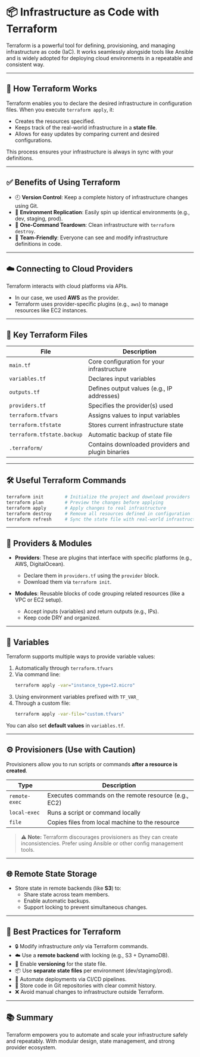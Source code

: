 # 📦 Infrastructure as Code with Terraform

Terraform is a powerful tool for defining, provisioning, and managing infrastructure as code (IaC). It works seamlessly alongside tools like Ansible and is widely adopted for deploying cloud environments in a repeatable and consistent way.

---

## 🚀 How Terraform Works

Terraform enables you to declare the desired infrastructure in configuration files. When you execute `terraform apply`, it:

- Creates the resources specified.
- Keeps track of the real-world infrastructure in a **state file**.
- Allows for easy updates by comparing current and desired configurations.

This process ensures your infrastructure is always in sync with your definitions.

---

## ✅ Benefits of Using Terraform

- 🕘 **Version Control**: Keep a complete history of infrastructure changes using Git.
- 🔁 **Environment Replication**: Easily spin up identical environments (e.g., dev, staging, prod).
- 🧹 **One-Command Teardown**: Clean infrastructure with `terraform destroy`.
- 👥 **Team-Friendly**: Everyone can see and modify infrastructure definitions in code.

---

## ☁️ Connecting to Cloud Providers

Terraform interacts with cloud platforms via APIs.

- In our case, we used **AWS** as the provider.
- Terraform uses provider-specific plugins (e.g., `aws`) to manage resources like EC2 instances.

---

## 📁 Key Terraform Files

| File                  | Description                                                                 |
|-----------------------|-----------------------------------------------------------------------------|
| `main.tf`             | Core configuration for your infrastructure                                  |
| `variables.tf`        | Declares input variables                                                    |
| `outputs.tf`          | Defines output values (e.g., IP addresses)                                  |
| `providers.tf`        | Specifies the provider(s) used                                              |
| `terraform.tfvars`    | Assigns values to input variables                                           |
| `terraform.tfstate`   | Stores current infrastructure state                                         |
| `terraform.tfstate.backup` | Automatic backup of state file                                     |
| `.terraform/`         | Contains downloaded providers and plugin binaries                           |

---

## 🛠️ Useful Terraform Commands

```bash
terraform init        # Initialize the project and download providers
terraform plan        # Preview the changes before applying
terraform apply       # Apply changes to real infrastructure
terraform destroy     # Remove all resources defined in configuration
terraform refresh     # Sync the state file with real-world infrastructure
```

---

## 🔌 Providers & Modules

- **Providers**: These are plugins that interface with specific platforms (e.g., AWS, DigitalOcean).
  - Declare them in `providers.tf` using the `provider` block.
  - Download them via `terraform init`.

- **Modules**: Reusable blocks of code grouping related resources (like a VPC or EC2 setup).
  - Accept inputs (variables) and return outputs (e.g., IPs).
  - Keep code DRY and organized.

---

## 🧮 Variables

Terraform supports multiple ways to provide variable values:

1. Automatically through `terraform.tfvars`
2. Via command line:
   ```bash
   terraform apply -var="instance_type=t2.micro"
   ```
3. Using environment variables prefixed with `TF_VAR_`
4. Through a custom file:
   ```bash
   terraform apply -var-file="custom.tfvars"
   ```

You can also set **default values** in `variables.tf`.

---

## ⚙️ Provisioners (Use with Caution)

Provisioners allow you to run scripts or commands **after a resource is created**.

| Type            | Description                                              |
|------------------|----------------------------------------------------------|
| `remote-exec`    | Executes commands on the remote resource (e.g., EC2)     |
| `local-exec`     | Runs a script or command locally                         |
| `file`           | Copies files from local machine to the resource          |

> ⚠️ **Note:** Terraform discourages provisioners as they can create inconsistencies. Prefer using Ansible or other config management tools.

---

## 🌐 Remote State Storage

- Store state in remote backends (like **S3**) to:
  - Share state across team members.
  - Enable automatic backups.
  - Support locking to prevent simultaneous changes.

---

## 🧠 Best Practices for Terraform

- 🔒 Modify infrastructure *only* via Terraform commands.
- ☁️ Use a **remote backend** with locking (e.g., S3 + DynamoDB).
- 💾 Enable **versioning** for the state file.
- 📦 Use **separate state files** per environment (dev/staging/prod).
- 🔄 Automate deployments via CI/CD pipelines.
- 🧾 Store code in Git repositories with clear commit history.
- ❌ Avoid manual changes to infrastructure outside Terraform.

---

## 📚 Summary

Terraform empowers you to automate and scale your infrastructure safely and repeatably. With modular design, state management, and strong provider ecosystem.
